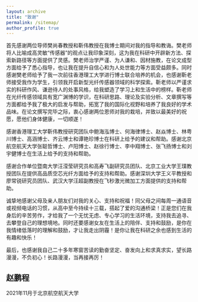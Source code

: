 ```yaml
---
layout: archive
title: "致谢"
permalink: /sitemap/
author_profile: true
---
```

  首先感谢两位导师樊尚春教授和靳伟教授在我博士期间对我的指导和教诲。樊老师将人比喻成高灵敏“传感器”的观点让我印象深刻，这为我在科研中开辟新方法、探索新路径等方面提供了灵感。樊老师治学严谨、为人谦和、因材施教，在论文成型方面给予了悉心指导，也让我在提升自信心和为人处世能力等方面受益颇多。同时感谢樊老师给予了我一次前往香港理工大学进行博士联合培养的机会，也感谢靳老师接受我作为学生，引领我开启新型光纤传感器领域的科学探索。靳老师以严谨求实的科研作风、谦逊待人的处事风格，给我塑造了学习上和生活中的榜样。靳老师在光纤传感领域具有宽广渊博的学识，在科研思路、理论及实验分析、文章撰写等方面都给予我了极大的启发与帮助，拓宽了我的国际化视野和培养了我良好的学术品味。在论文撰写完毕之际，衷心感谢两位恩师对我的栽培，并致以最美好的祝愿，愿他们身体健康，一切顺遂！

  感谢香港理工大学靳伟教授研究团队中鲍海泓博士、何海律博士、赵焱博士、林粤川博士、高涵博士、齐云博士和谭艳珍博士在科研上给予的建议和帮助。感谢北京航空航天大学张聪哲博士、卢阳博士、赵徐行博士、李中翔博士、张飞扬博士和刘宇健博士在生活上给予的支持和帮助。

  感谢合作单位暨南大学汪滢莹研究员和高寿飞副研究员团队、北京工业大学王璞教授团队在提供高品质空芯光纤方面给予的支持和帮助。感谢深圳大学王义平教授和廖常锐研究员团队、武汉大学汪超副教授在飞秒激光微加工方面提供的支持和帮助。

  诚挚地感谢父母及亲人朋友们对我的关心、支持和祝福！同父母之间每周一通语音或视频电话的习惯，从高中至今持续十三载，搭起了爱的沟通桥梁！正是您们在我身后的辛苦劳作，才给我了一个无忧无虑、专心学习的生活环境，支持我去追寻、去攀登自己的理想境地。同时还要感谢女友在生活上的陪伴、支持和鼓励，是你在我情绪低落时的理解和鼓励，才让我走出阴霾！是你让我在科研之余也感到生活的有趣和快乐！

  最后，也感谢我自己二十多年寒窗苦读的勤奋坚定、奋发向上和求真求实，望长路漫漫，不负初心！长路漫漫，当再接再厉！
  
  
  赵鹏程
  ---
  
  2021年11月于北京航空航天大学

